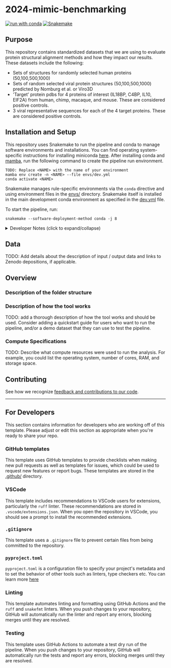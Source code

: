 # 2024-mimic-benchmarking

[![run with conda](http://img.shields.io/badge/run%20with-conda-3EB049?labelColor=000000&logo=anaconda)](https://docs.conda.io/projects/miniconda/en/latest/)
[![Snakemake](https://img.shields.io/badge/snakemake--green)](https://snakemake.readthedocs.io/en/stable/)

## Purpose
This repository contains standardized datasets that we are using to evaluate protein structural alignment methods and how they impact our results. These datasets include the following:
- Sets of structures for randomly selected human proteins (50,100,500,1000)
- Sets of random selected viral protein structures (50,100,500,1000) predicted by Nomburg et al. or Viro3D
- 'Target' protein pdbs for 4 proteins of interest (IL18BP, C4BP, IL10, EIF2A) from human, chimp, macaque, and mouse. These are considered positive controls.
- 3 viral representative sequences for each of the 4 target proteins. These are considered positive controls.

## Installation and Setup

This repository uses Snakemake to run the pipeline and conda to manage software environments and installations. You can find operating system-specific instructions for installing miniconda [here](https://docs.conda.io/projects/miniconda/en/latest/). After installing conda and [mamba](https://mamba.readthedocs.io/en/latest/), run the following command to create the pipeline run environment.

```{bash}
TODO: Replace <NAME> with the name of your environment
mamba env create -n <NAME> --file envs/dev.yml
conda activate <NAME>
```

Snakemake manages rule-specific environments via the `conda` directive and using environment files in the [envs/](./envs/) directory. Snakemake itself is installed in the main development conda environment as specified in the [dev.yml](./envs/dev.yml) file.

To start the pipeline, run:

```{bash}
snakemake --software-deployment-method conda -j 8
```

<details><summary>Developer Notes (click to expand/collapse)</summary>

Export your conda environment before sharing:

As your project develops, the number of dependencies in your environment may increase. Whenever you install new dependencies (using either `pip install` or `mamba install`), you should update the environment file using the following command.

```{bash}
conda env export --from-history --no-builds > envs/dev.yml
```

`--from-history` only exports packages that were explicitly added by you (e.g., the packages you installed with `pip` or `mamba`) and `--no-builds` removes build specification from the exported packages to increase portability between different platforms. 

</details>

## Data

TODO: Add details about the description of input / output data and links to Zenodo depositions, if applicable.

## Overview

### Description of the folder structure

### Description of how the tool works

TODO: add a thorough description of how the tool works and should be used. Consider adding a quickstart guide for users who want to run the pipeline, and/or a demo dataset that they can use to test the pipeline.  

### Compute Specifications

TODO: Describe what compute resources were used to run the analysis. For example, you could list the operating system, number of cores, RAM, and storage space.

## Contributing

See how we recognize [feedback and contributions to our code](https://github.com/Arcadia-Science/arcadia-software-handbook/blob/main/guides-and-standards/guide-credit-for-contributions.md).

---
## For Developers

This section contains information for developers who are working off of this template. Please adjust or edit this section as appropriate when you're ready to share your repo.

### GitHub templates
This template uses GitHub templates to provide checklists when making new pull requests as well as templates for issues, which could be used to request new features or report bugs. These templates are stored in the [.github/](./.github/) directory.

### VSCode
This template includes recommendations to VSCode users for extensions, particularly the `ruff` linter. These recommendations are stored in `.vscode/extensions.json`. When you open the repository in VSCode, you should see a prompt to install the recommended extensions. 

### `.gitignore`
This template uses a `.gitignore` file to prevent certain files from being committed to the repository.

### `pyproject.toml`
`pyproject.toml` is a configuration file to specify your project's metadata and to set the behavior of other tools such as linters, type checkers etc. You can learn more [here](https://packaging.python.org/en/latest/guides/writing-pyproject-toml/)

### Linting
This template automates linting and formatting using GitHub Actions and the `ruff` and `snakefmt` linters. When you push changes to your repository, GitHub will automatically run the linter and report any errors, blocking merges until they are resolved.

### Testing
This template uses GitHub Actions to automate a test dry run of the pipeline. When you push changes to your repository, GitHub will automatically run the tests and report any errors, blocking merges until they are resolved.
